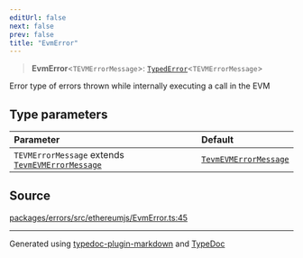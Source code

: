 ```yaml
---
editUrl: false
next: false
prev: false
title: "EvmError"
---
```


> **EvmError**\<`TEVMErrorMessage`\>: [`TypedError`](/reference/tevm/errors/type-aliases/typederror/)\<`TEVMErrorMessage`\>

Error type of errors thrown while internally executing a call in the EVM

## Type parameters

| Parameter | Default |
| :------ | :------ |
| `TEVMErrorMessage` extends [`TevmEVMErrorMessage`](/reference/tevm/errors/type-aliases/tevmevmerrormessage/) | [`TevmEVMErrorMessage`](/reference/tevm/errors/type-aliases/tevmevmerrormessage/) |

## Source

[packages/errors/src/ethereumjs/EvmError.ts:45](https://github.com/evmts/tevm-monorepo/blob/main/packages/errors/src/ethereumjs/EvmError.ts#L45)

***
Generated using [typedoc-plugin-markdown](https://www.npmjs.com/package/typedoc-plugin-markdown) and [TypeDoc](https://typedoc.org/)
